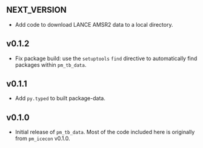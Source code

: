 ## NEXT_VERSION

* Add code to download LANCE AMSR2 data to a local directory.


## v0.1.2

* Fix package build: use the `setuptools` `find` directive to automatically find
  packages within `pm_tb_data`.

## v0.1.1

* Add `py.typed` to built package-data.

## v0.1.0

* Initial release of `pm_tb_data`. Most of the code included here is originally
  from `pm_icecon` v0.1.0.
